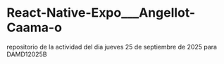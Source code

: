 # React-Native-Expo___Angellot-Caama-o
repositorio de la actividad del dia jueves 25 de septiembre de 2025 para DAMD12025B
